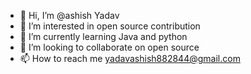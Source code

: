 - 👋 Hi, I’m @ashish Yadav
- 👀 I’m interested in open source contribution
- 🌱 I’m currently learning Java and python 
- 💞️ I’m looking to collaborate on open source 
- 📫 How to reach me yadavashish882844@gmail.com

<!---
AG9768/AG9768 is a ✨ special ✨ repository because its `README.md` (this file) appears on your GitHub profile.
You can click the Preview link to take a look at your changes.
--->

